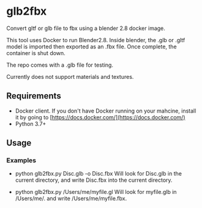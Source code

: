 # glb2fbx
Convert gltf or glb file to fbx using a blender 2.8 docker image.

This tool uses Docker to run Blender2.8. Inside blender, the .glb or .gltf model is imported then exported as an .fbx file. Once complete, the container is shut down.

The repo comes with a .glb file for testing.

Currently does not support materials and textures.

## Requirements
- Docker client. If you don't have Docker running on your mahcine, install it by going to [https://docs.docker.com/](https://docs.docker.com/)
- Python 3.7+

## Usage
### Examples
- python glb2fbx.py Disc.glb -o Disc.fbx 
Will look for Disc.glb in the current directory, and write Disc.fbx into the current directory.

- python glb2fbx.py /Users/me/myfile.gl
Will look for myfile.glb in /Users/me/. and write /Users/me/myfile.fbx.
